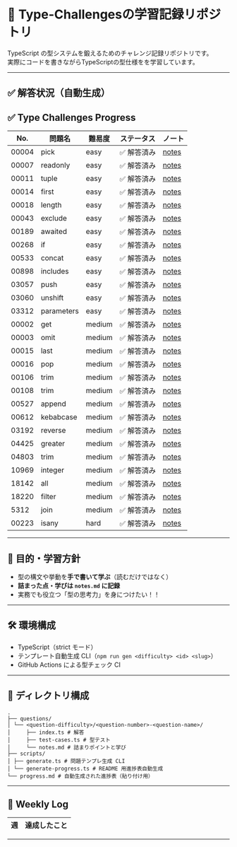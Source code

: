 # 🧠 Type-Challengesの学習記録リポジトリ

TypeScript の型システムを鍛えるためのチャレンジ記録リポジトリです。  
実際にコードを書きながらTypeScriptの型仕様をを学習しています。

---

## ✅ 解答状況（自動生成）

<!--progress-start-->

## ✅ Type Challenges Progress

| No. | 問題名 | 難易度 | ステータス | ノート |
|-----|--------|--------|------------|--------|
| 00004 | pick | easy | ✅ 解答済み | [notes](./questions/easy/00004-pick/notes.md) |
| 00007 | readonly | easy | ✅ 解答済み | [notes](./questions/easy/00007-readonly/notes.md) |
| 00011 | tuple | easy | ✅ 解答済み | [notes](./questions/easy/00011-tuple-to-object/notes.md) |
| 00014 | first | easy | ✅ 解答済み | [notes](./questions/easy/00014-first-of-array/notes.md) |
| 00018 | length | easy | ✅ 解答済み | [notes](./questions/easy/00018-length-of-tuple/notes.md) |
| 00043 | exclude | easy | ✅ 解答済み | [notes](./questions/easy/00043-exclude/notes.md) |
| 00189 | awaited | easy | ✅ 解答済み | [notes](./questions/easy/00189-awaited/notes.md) |
| 00268 | if | easy | ✅ 解答済み | [notes](./questions/easy/00268-if/notes.md) |
| 00533 | concat | easy | ✅ 解答済み | [notes](./questions/easy/00533-concat/notes.md) |
| 00898 | includes | easy | ✅ 解答済み | [notes](./questions/easy/00898-includes/notes.md) |
| 03057 | push | easy | ✅ 解答済み | [notes](./questions/easy/03057-push/notes.md) |
| 03060 | unshift | easy | ✅ 解答済み | [notes](./questions/easy/03060-unshift/notes.md) |
| 03312 | parameters | easy | ✅ 解答済み | [notes](./questions/easy/03312-parameters/notes.md) |
| 00002 | get | medium | ✅ 解答済み | [notes](./questions/medium/00002-get-return-type/notes.md) |
| 00003 | omit | medium | ✅ 解答済み | [notes](./questions/medium/00003-omit/notes.md) |
| 00015 | last | medium | ✅ 解答済み | [notes](./questions/medium/00015-last-of-array/notes.md) |
| 00016 | pop | medium | ✅ 解答済み | [notes](./questions/medium/00016-pop/notes.md) |
| 00106 | trim | medium | ✅ 解答済み | [notes](./questions/medium/00106-trim-left/notes.md) |
| 00108 | trim | medium | ✅ 解答済み | [notes](./questions/medium/00108-trim/notes.md) |
| 00527 | append | medium | ✅ 解答済み | [notes](./questions/medium/00527-append-to-object/notes.md) |
| 00612 | kebabcase | medium | ✅ 解答済み | [notes](./questions/medium/00612-kebabcase/notes.md) |
| 03192 | reverse | medium | ✅ 解答済み | [notes](./questions/medium/03192-reverse/notes.md) |
| 04425 | greater | medium | ✅ 解答済み | [notes](./questions/medium/04425-greater-than/notes.md) |
| 04803 | trim | medium | ✅ 解答済み | [notes](./questions/medium/04803-trim-right/notes.md) |
| 10969 | integer | medium | ✅ 解答済み | [notes](./questions/medium/10969-integer/notes.md) |
| 18142 | all | medium | ✅ 解答済み | [notes](./questions/medium/18142-all/notes.md) |
| 18220 | filter | medium | ✅ 解答済み | [notes](./questions/medium/18220-filter/notes.md) |
| 5312 | join | medium | ✅ 解答済み | [notes](./questions/medium/5312-join/notes.md) |
| 00223 | isany | hard | ✅ 解答済み | [notes](./questions/hard/00223-isany/notes.md) |

<!--progress-end-->

---

## 🎯 目的・学習方針

- 型の構文や挙動を**手で書いて学ぶ**（読むだけではなく）
- **詰まった点・学びは `notes.md` に記録**
- 実務でも役立つ「型の思考力」を身につけたい！！

---

## 🛠 環境構成

- TypeScript（strict モード）
- テンプレート自動生成 CLI（`npm run gen <difficulty> <id> <slug>`）
- GitHub Actions による型チェック CI

---

## 📁 ディレクトリ構成

```
.
├── questions/
│ └── <question-difficulty>/<question-number>-<question-name>/
│     ├── index.ts # 解答
│     ├── test-cases.ts # 型テスト
│     └── notes.md # 詰まりポイントと学び
├── scripts/
│ ├── generate.ts # 問題テンプレ生成 CLI
│ └── generate-progress.ts # README 用進捗表自動生成
└── progress.md # 自動生成された進捗表（貼り付け用）
```

---

## 📅 Weekly Log

| 週  | 達成したこと |
| --- | ------------ |

---
